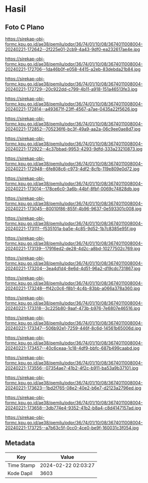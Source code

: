 # Hasil

## Foto C Plano

https://sirekap-obj-formc.kpu.go.id/ae38/pemilu/pdpr/36/74/01/10/08/3674011008004-20240221-172642--2f225e01-2cb9-4a43-9df0-ea232617ae4e.jpg

https://sirekap-obj-formc.kpu.go.id/ae38/pemilu/pdpr/36/74/01/10/08/3674011008004-20240221-172706--1da46b0f-e058-4415-a2eb-83debda21b84.jpg

https://sirekap-obj-formc.kpu.go.id/ae38/pemilu/pdpr/36/74/01/10/08/3674011008004-20240221-172729--20c922dd-c799-4b11-a918-151a46513fe3.jpg

https://sirekap-obj-formc.kpu.go.id/ae38/pemilu/pdpr/36/74/01/10/08/3674011008004-20240221-172814--a493671f-23ff-4567-a7ae-0435a22f5626.jpg

https://sirekap-obj-formc.kpu.go.id/ae38/pemilu/pdpr/36/74/01/10/08/3674011008004-20240221-172852--705236f6-bc3f-49a9-aa2a-06c9ee0ae8d7.jpg

https://sirekap-obj-formc.kpu.go.id/ae38/pemilu/pdpr/36/74/01/10/08/3674011008004-20240221-172922--4c37bbad-9953-4293-9dfd-333a23210873.jpg

https://sirekap-obj-formc.kpu.go.id/ae38/pemilu/pdpr/36/74/01/10/08/3674011008004-20240221-172948--6fe808c6-c973-4df2-8cfb-119e809e0d72.jpg

https://sirekap-obj-formc.kpu.go.id/ae38/pemilu/pdpr/36/74/01/10/08/3674011008004-20240221-173014--178ce6c0-3a6b-44bf-8fbf-0069c74828db.jpg

https://sirekap-obj-formc.kpu.go.id/ae38/pemilu/pdpr/36/74/01/10/08/3674011008004-20240221-173045--80010f86-855f-4b96-9637-0e593301c008.jpg

https://sirekap-obj-formc.kpu.go.id/ae38/pemilu/pdpr/36/74/01/10/08/3674011008004-20240221-173111--f535101a-ba5e-4c85-9d52-1b7c8385e95f.jpg

https://sirekap-obj-formc.kpu.go.id/ae38/pemilu/pdpr/36/74/01/10/08/3674011008004-20240221-173139--17916ed2-de28-4d2c-a8bd-10277502c769.jpg

https://sirekap-obj-formc.kpu.go.id/ae38/pemilu/pdpr/36/74/01/10/08/3674011008004-20240221-173204--3ea4d1d4-8e6d-4d51-96a2-d19cdc731867.jpg

https://sirekap-obj-formc.kpu.go.id/ae38/pemilu/pdpr/36/74/01/10/08/3674011008004-20240221-173248--ff42c0c6-f8b1-4c4b-83bb-a066a378a360.jpg

https://sirekap-obj-formc.kpu.go.id/ae38/pemilu/pdpr/36/74/01/10/08/3674011008004-20240221-173318--3c225b80-9aaf-473b-b976-7e6807e46516.jpg

https://sirekap-obj-formc.kpu.go.id/ae38/pemilu/pdpr/36/74/01/10/08/3674011008004-20240221-173347--506b92e1-7259-446f-8c6d-14561b65006d.jpg

https://sirekap-obj-formc.kpu.go.id/ae38/pemilu/pdpr/36/74/01/10/08/3674011008004-20240221-173457--40c6ceaa-1c18-4df9-bbfc-687b499caabd.jpg

https://sirekap-obj-formc.kpu.go.id/ae38/pemilu/pdpr/36/74/01/10/08/3674011008004-20240221-173556--07354ae7-41b2-4f2c-b911-ba53a9b37101.jpg

https://sirekap-obj-formc.kpu.go.id/ae38/pemilu/pdpr/36/74/01/10/08/3674011008004-20240221-173623--1bd2f765-08e2-40e2-b6e7-d2123a2796ed.jpg

https://sirekap-obj-formc.kpu.go.id/ae38/pemilu/pdpr/36/74/01/10/08/3674011008004-20240221-173658--3db774e4-9352-41b2-b8a4-c8d4147157ad.jpg

https://sirekap-obj-formc.kpu.go.id/ae38/pemilu/pdpr/36/74/01/10/08/3674011008004-20240221-173725--a7b63c5f-0cc0-4ce0-be9f-160031c3f054.jpg


## Metadata

| Key        | Value               |
| ---------- | ------------------- |
| Time Stamp | 2024-02-22 02:03:27 |
| Kode Dapil | 3603                |



